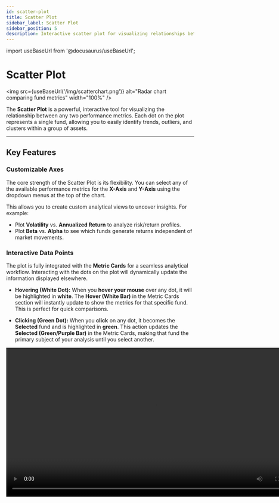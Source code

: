 ```yaml
---
id: scatter-plot
title: Scatter Plot
sidebar_label: Scatter Plot
sidebar_position: 5
description: Interactive scatter plot for visualizing relationships between performance metrics.
---
```

import useBaseUrl from '@docusaurus/useBaseUrl';


# Scatter Plot


<img
  src={useBaseUrl('/img/scatterchart.png')}
  alt="Radar chart comparing fund metrics"
  width="100%"
/>

The **Scatter Plot** is a powerful, interactive tool for visualizing the relationship between any two performance metrics. Each dot on the plot represents a single fund, allowing you to easily identify trends, outliers, and clusters within a group of assets.

---


## Key Features

### Customizable Axes

The core strength of the Scatter Plot is its flexibility. You can select any of the available performance metrics for the **X-Axis** and **Y-Axis** using the dropdown menus at the top of the chart.

This allows you to create custom analytical views to uncover insights. For example:
* Plot **Volatility** vs. **Annualized Return** to analyze risk/return profiles.
* Plot **Beta** vs. **Alpha** to see which funds generate returns independent of market movements.

### Interactive Data Points

The plot is fully integrated with the **Metric Cards** for a seamless analytical workflow. Interacting with the dots on the plot will dynamically update the information displayed elsewhere.

* **Hovering (White Dot):** When you **hover your mouse** over any dot, it will be highlighted in **white**. The **Hover (White Bar)** in the Metric Cards section will instantly update to show the metrics for that specific fund. This is perfect for quick comparisons.

* **Clicking (Green Dot):** When you **click** on any dot, it becomes the **Selected** fund and is highlighted in **green**. This action updates the **Selected (Green/Purple Bar)** in the Metric Cards, making that fund the primary subject of your analysis until you select another.

<video width="800" controls>
  <source src="/videos/Scatter.mp4" type="video/mp4" />
  Your browser does not support the video tag.
</video>
